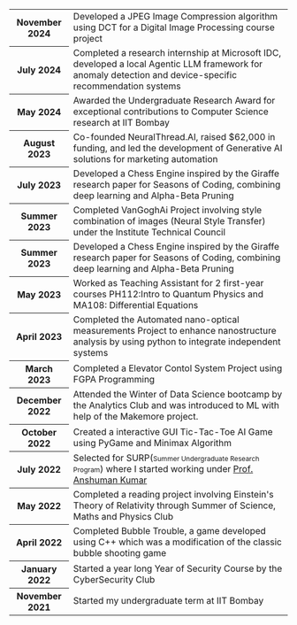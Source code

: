 ---
---

<table>
  <tr>
    <th>November 2024</th>
    <td>Developed a JPEG Image Compression algorithm using DCT for a Digital Image Processing course project</td>
  </tr>
  <tr>
    <th>July 2024</th>
    <td>Completed a research internship at Microsoft IDC, developed a local Agentic LLM framework for anomaly detection and device-specific recommendation systems</td>
  </tr>
  <tr>
    <th>May 2024</th>
    <td>Awarded the Undergraduate Research Award for exceptional contributions to Computer Science research at IIT Bombay</td>
  </tr>
  <tr>
    <th>August 2023</th>
    <td>Co-founded NeuralThread.AI, raised $62,000 in funding, and led the development of Generative AI solutions for marketing automation</td>
  </tr>
  <tr>
    <th>July 2023</th>
    <td>Developed a Chess Engine inspired by the Giraffe research paper for Seasons of Coding, combining deep learning and Alpha-Beta Pruning</td>
  </tr>
  <tr>
    <th>Summer 2023</th>
    <td>Completed VanGoghAi Project involving style combination of images (Neural Style Transfer) under the Institute Technical Council</td>
  </tr>
  <!-- <tr>
    <th>Summer 2023</th>
    <td>Completed a Reading Project involving Deep Learning and Neural Network through Summer of Science, Maths and Physics Club.</td>
  </tr> -->
  <tr>
    <th>Summer 2023</th>
    <td>Developed a Chess Engine inspired by the Giraffe research paper for Seasons of Coding, combining deep learning and Alpha-Beta Pruning</td>
  </tr>
  <tr>
    <th>May 2023</th>
    <td>Worked as Teaching Assistant for 2 first-year courses PH112:Intro to Quantum Physics and MA108: Differential Equations</td>
  </tr>
  <tr>
    <th>April 2023</th>
    <td>Completed the Automated nano-optical measurements Project to enhance nanostructure analysis by using python to integrate independent systems</td>
  </tr>
  <tr>
    <th>March 2023</th>
    <td>Completed a Elevator Contol System Project using FGPA Programming</td>
  </tr>
  <tr>
    <th>December 2022</th>
    <td>Attended the Winter of Data Science bootcamp by the Analytics Club and was introduced to ML with help of the Makemore project. </td>
  </tr>
  <tr>
    <th>October 2022</th>
    <td>Created a interactive GUI Tic-Tac-Toe AI Game using PyGame and Minimax Algorithm</td>
  </tr>
  <tr>
    <th>July 2022</th>
    <td>Selected for SURP(<span style="font-size: 12px;">Summer Undergraduate Research Program</span>) where I started working under <a href="https://loqm.tech/anshuman/">Prof. Anshuman Kumar</a></td>
  </tr>
  <!-- <tr>
    <th>Summer 2022</th>
    <td>Completed a learning project involving Data Structures and Algorithms through Seasons of Coding, Web and Coding Club</td>
  </tr> -->
  <tr>
    <th>May 2022</th>
    <td>Completed a reading project involving Einstein's Theory of Relativity through Summer of Science, Maths and Physics Club</td>
  <tr>
    <th>April 2022</th>
    <td>Completed Bubble Trouble, a game developed using C++ which was a modification of the classic bubble shooting game</td>
  </tr>
  </tr>
  <tr>
    <th>January 2022</th>
    <td>Started a year long Year of Security Course by the CyberSecurity Club</td>
  </tr>
  <tr>
    <th>November 2021</th>
    <td>Started my undergraduate term at IIT Bombay</td>
  </tr>
</table>

